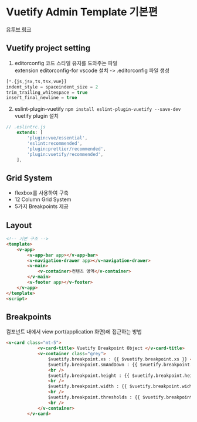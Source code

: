 # Vuetify Admin Template 기본편

[유투브 링크](https://www.youtube.com/watch?v=28npDAkwekk&list=PLlaP-jSd-nK91TqXFJQ7PVX5pOKoOA9v3&index=3)

## Vuetify project setting
1. editorconfig
코드 스타일 유지를 도와주는 파일  
extension editorconfig-for vscode 설치 -> .editorconfig 파일 생성  
```javascript
[*.{js,jsx,ts,tsx,vue}]
indent_style = spaceindent_size = 2
trim_trailing_whitespace = true
insert_final_newline = true
```

2. eslint-plugin-vuetify
`npm install eslint-plugin-vuetify --save-dev` vuetify plugin 설치  
```javascript
// .eslintrc.js
	extends: [
		'plugin:vue/essential',
		'eslint:recommended',
		'plugin:prettier/recommended',
		'plugin:vuetify/recommended',
	],
``` 


## Grid System
* flexbox를 사용하여 구축
* 12 Column Grid System
* 5가지 Breakpoints 제공

## Layout
```html
<!-- 기본 구조 -->
<template>
	<v-app>
		<v-app-bar app></v-app-bar>
		<v-navigation-drawer app></v-navigation-drawer>
		<v-main>
			<v-container>컨텐츠 영역</v-container>
		</v-main>
		<v-footer app></v-footer>
	</v-app>
</template>
<script>
```

## Breakpoints
컴포넌트 내에서 view port(application 화면)에 접근하는 방법  
```html
<v-card class="mt-5">
			<v-card-title> Vuetify Breakpoint Object </v-card-title>
			<v-container class="grey">
				$vuetify.breakpoint.xs : {{ $vuetify.breakpoint.xs }} <br />
				$vuetify.breakpoint.smAndDown : {{ $vuetify.breakpoint.smAndDown }}
				<br />
				$vuetify.breakpoint.height : {{ $vuetify.breakpoint.height }}
				<br />
				$vuetify.breakpoint.width : {{ $vuetify.breakpoint.width }}
				<br />
				$vuetify.breakpoint.thresholds : {{ $vuetify.breakpoint.thresholds }}
				<br />
			</v-container>
		</v-card>
```
